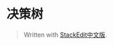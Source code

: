 # 决策树


> Written with [StackEdit中文版](https://stackedit.cn/).
<!--stackedit_data:
eyJoaXN0b3J5IjpbNTU5Mjg1NTc2XX0=
-->